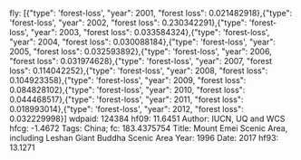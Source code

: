 fly: [{"type": 'forest-loss', "year": 2001, "forest loss": 0.021482918},{"type": 'forest-loss', "year": 2002, "forest loss": 0.230342291},{"type": 'forest-loss', "year": 2003, "forest loss": 0.033584324},{"type": 'forest-loss', "year": 2004, "forest loss": 0.030088184},{"type": 'forest-loss', "year": 2005, "forest loss": 0.032593892},{"type": 'forest-loss', "year": 2006, "forest loss": 0.031974628},{"type": 'forest-loss', "year": 2007, "forest loss": 0.114042252},{"type": 'forest-loss', "year": 2008, "forest loss": 0.104923358},{"type": 'forest-loss', "year": 2009, "forest loss": 0.084828102},{"type": 'forest-loss', "year": 2010, "forest loss": 0.044468517},{"type": 'forest-loss', "year": 2011, "forest loss": 0.018993014},{"type": 'forest-loss', "year": 2012, "forest loss": 0.032229998}]
wdpaid: 124384
hf09: 11.6451
Author: IUCN, UQ and WCS
hfcg: -1.4672
Tags: China;
fc: 183.4375754
Title: Mount Emei Scenic Area, including Leshan Giant Buddha Scenic Area
Year: 1996
Date: 2017
hf93: 13.1271
